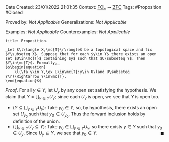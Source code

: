 <br />
<br />

Date Created: 23/01/2022 21:01:35
Context: [$\textrm{FOL}$](obsidian://open?file=First%20Order%20Logic)$\,\,\rightsquigarrow\,\,$[$\textrm{ZFC}$](obsidian://open?file=Zermelo-Fraenkel%20Set%20Theory%20with%20Choice)
Tags: #Proposition #Closed 

Proved by: _Not Applicable_
Generalizations: _Not Applicable_

Examples: _Not Applicable_
Counterexamples: _Not Applicable_

``` ad-Proposition
title: Proposition.

_Let $\l\langle X,\mc{T}\r\rangle$ be a topological space and fix $Y\subseteq X$. Suppose that for each $y\in Y$ there exists an open set $U\in\mc{T}$ containing $y$ such that $U\subseteq Y$. Then $Y\in\mc{T}$. Formally,_
$$\begin{equation}
    \l(\fa y\in Y,\ex U\in\mc{T}:y\in U\land U\subseteq Y\r)\Rightarrow Y\in\mc{T}.
\end{equation}$$

```

_Proof_. For all $y\in Y$, let $U_y$ by any open set satisfying the hypothesis. We claim that $Y=\bigcup_{y\in Y}U_y$; since each $U_y$ is open, we see that $Y$ is open too.
* ($Y\subseteq\bigcup_{y\in Y}U_y$): Take $y_0\in Y$, so, by hypothesis, there exists an open set $U_{y_0}$ such that $y_0\in U_{y_0}$. Thus the forward inclusion holds by definition of the union.
* ($\bigcup_{y\in Y}U_y\subseteq Y$): Take $y_0\in\bigcup_{y\in Y}U_y$, so there exists $y\in Y$ such that $y_0\in U_y$. Since $U_y\subseteq Y$, we see that $y_0\in Y$.<span style="float:right;">$\blacksquare$</span>
